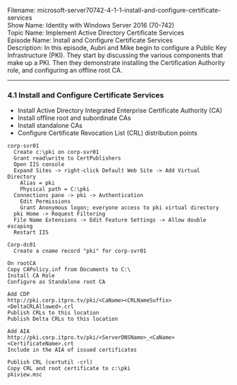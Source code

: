 Filename: microsoft-server70742-4-1-1-install-and-configure-certificate-services  
Show Name: Identity with Windows Server 2016 (70-742)  
Topic Name: Implement Active Directory Certificate Services  
Episode Name: Install and Configure Certificate Services  
Description: In this episode, Aubri and Mike begin to configure a Public Key  
Infrastructure (PKI). They start by discussing the various components that  
make up a PKI. Then they demonstrate installing the Certification Authority  
role, and configuring an offline root CA.

---
### 4.1 Install and Configure Certificate Services

* Install Active Directory Integrated Enterprise Certificate Authority (CA)
* Install offline root and subordinate CAs
* Install standalone CAs
* Configure Certificate Revocation List (CRL) distribution points

```
corp-svr01
  Create c:\pki on corp-svr01
  Grant read\write to CertPublishers
  Open IIS console
  Expand Sites -> right-click Default Web Site -> Add Virtual Directory
    Alias = pki
    Physical path = C:\pki
  Connections pane -> pki -> Authentication
    Edit Permissions
    Grant Anonymous logon; everyone access to pki virtual directory
  pki Home -> Request Filtering
  File Name Extensions -> Edit Feature Settings -> Allow double escaping
  Restart IIS
```
```
Corp-dc01
  Create a cname record "pki" for corp-svr01
```
```
On rootCA
Copy CAPolicy.inf from Documents to C:\
Install CA Role
Configure as Standalone root CA

Add CDP
http://pki.corp.itpro.tv/pki/<CaName><CRLNameSuffix><DeltaCRLAllowed>.crl
Publish CRLs to this location
Publish Delta CRLs to this location

Add AIA
http://pki.corp.itpro.tv/pki/<ServerDNSName>_<CaName><CertificateName>.crt
Include in the AIA of issued certificates

Publish CRL (certutil -crl)
Copy CRL and root certificate to c:\pki
pkiview.msc

```
